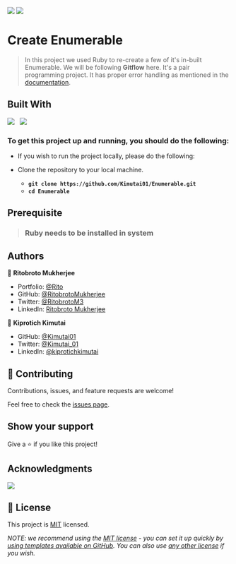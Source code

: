 ![](https://img.shields.io/badge/Kiprotich-kimutai-yellow?labelColor=blue)&nbsp;![](https://img.shields.io/badge/Ritobroto-Mukherjee-yellow?labelColor=blue)

# Create Enumerable

> In this project we used Ruby to re-create a few of it's in-built Enumerable. We will be following **Gitflow** here. It's a pair programming project. It has proper error handling as mentioned in the [documentation](https://ruby-doc.org/core-3.0.0/Enumerable.html).


## Built With

![](https://img.shields.io/badge/Ruby-red)&nbsp;&nbsp;&nbsp;![](https://img.shields.io/badge/Github-black)


### To get this project up and running, you should do the following:
- If you wish to run the project locally, please do the following:

- Clone the repository to your local machine.
    - **`git clone https://github.com/Kimutai01/Enumerable.git`**
    - **`cd Enumerable`**

## Prerequisite

> ### Ruby needs to be installed in system


## Authors

👤 **Ritobroto Mukherjee**

- Portfolio: [@Rito](https://ritobrotomukherjee.github.io/Work-Portfolio/)
- GitHub: [@RitobrotoMukherjee](https://github.com/RitobrotoMukherjee)
- Twitter: [@RitobrotoM3](https://twitter.com/RitobrotoM3)
- LinkedIn: [Ritobroto Mukherjee](https://www.linkedin.com/in/ritobroto-mukherjee-519148ba/)

👤 **Kiprotich Kimutai**

- GitHub: [@Kimutai01](https://github.com/Kimutai01)
- Twitter: [@Kimutai_01](https://twitter.com/Kimutai_01?s=09)
- LinkedIn: [@kiprotichkimutai](https://www.linkedin.com/m/in/kimutai-kiprotich-1b5045216)

## 🤝 Contributing

Contributions, issues, and feature requests are welcome!

Feel free to check the [issues page](../../issues/).

## Show your support

Give a ⭐️ if you like this project!

## Acknowledgments

![](https://img.shields.io/badge/Microverse-blueviolet)

## 📝 License

This project is [MIT](./LICENSE) licensed.

_NOTE: we recommend using the [MIT license](https://choosealicense.com/licenses/mit/) - you can set it up quickly by [using templates available on GitHub](https://docs.github.com/en/communities/setting-up-your-project-for-healthy-contributions/adding-a-license-to-a-repository). You can also use [any other license](https://choosealicense.com/licenses/) if you wish._
